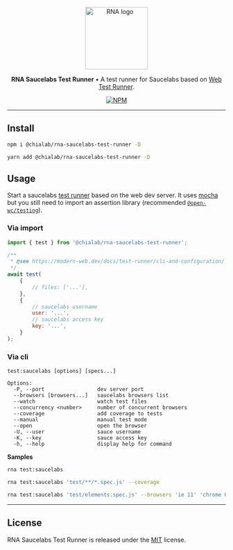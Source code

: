 <p align="center">
    <a href="https://www.chialab.io/p/rna">
        <img alt="RNA logo" width="144" height="144" src="https://raw.githack.com/chialab/rna/main/logo.svg" />
    </a>
</p>

<p align="center">
    <strong>RNA Saucelabs Test Runner</strong> • A test runner for Saucelabs based on <a href="https://modern-web.dev/docs/test-runner/overview/">Web Test Runner</a>.
</p>

<p align="center">
    <a href="https://www.npmjs.com/package/@chialab/rna-saucelabs-test-runner"><img alt="NPM" src="https://img.shields.io/npm/v/@chialab/rna-saucelabs-test-runner.svg?style=flat-square"></a>
</p>

---

## Install

```sh
npm i @chialab/rna-saucelabs-test-runner -D
```

```sh
yarn add @chialab/rna-saucelabs-test-runner -D
```

## Usage

Start a saucelabs [test runner](https://modern-web.dev/docs/test-runner/overview/) based on the web dev server. It uses [mocha](https://mochajs.org/) but you still need to import an assertion library (recommended [`@open-wc/testing`](https://open-wc.org/docs/testing/testing-package/)).

### Via import

```js
import { test } from '@chialab/rna-saucelabs-test-runner';

/**
 * @see https://modern-web.dev/docs/test-runner/cli-and-configuration/
 */
await test(
    {
        // files: ['...'],
    },
    {
        // saucelabs username
        user: '...',
        // saucelabs access key
        key: '...',
    }
);
```

### Via cli

```
test:saucelabs [options] [specs...]

Options:
  -P, --port                 dev server port
  --browsers [browsers...]   saucelabs browsers list
  --watch                    watch test files
  --concurrency <number>     number of concurrent browsers
  --coverage                 add coverage to tests
  --manual                   manual test mode
  --open                     open the browser
  -U, --user                 sauce username
  -K, --key                  sauce access key
  -h, --help                 display help for command
```

**Samples**

```sh
rna test:saucelabs
```

```sh
rna test:saucelabs 'test/**/*.spec.js' --coverage
```

```sh
rna test:saucelabs 'test/elements.spec.js' --browsers 'ie 11' 'chrome 60' 'ios 10.3'
```

---

## License

RNA Saucelabs Test Runner is released under the [MIT](https://github.com/chialab/rna/blob/main/packages/rna-saucelabs-test-runner/LICENSE) license.
